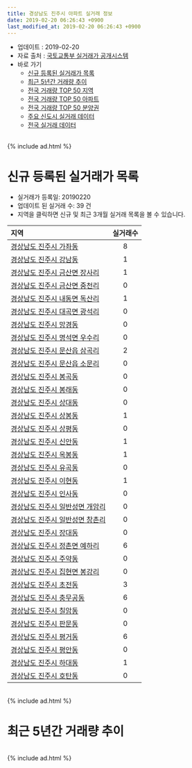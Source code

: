 ```yaml
---
title: 경상남도 진주시 아파트 실거래 정보
date: 2019-02-20 06:26:43 +0900
last_modified_at: 2019-02-20 06:26:43 +0900
---
```


* 업데이트 : 2019-02-20
* 자료 출처 : [국토교통부 실거래가 공개시스템](http://rt.molit.go.kr)
* 바로 가기
    * [신규 등록된 실거래가 목록](#신규-등록된-실거래가-목록)
    * [최근 5년간 거래량 추이](#최근-5년간-거래량-추이)
    * [전국 거래량 TOP 50 지역](https://inasie.github.io/apt-trade-info/최근-3개월-전국에서-가장-거래가-많이-발생한-지역)
    * [전국 거래량 TOP 50 아파트](https://inasie.github.io/apt-trade-info/최근-3개월-전국에서-가장-거래가-많이-발생한-아파트)
    * [전국 거래량 TOP 50 분양권](https://inasie.github.io/apt-trade-info/최근-3개월-전국에서-가장-거래가-많이-발생한-분양권)
    * [주요 신도시 실거래 데이터](https://inasie.github.io/apt-trade-info/주요-신도시)
    * [전국 실거래 데이터](https://inasie.github.io/apt-trade-info/전국)

<br>
{% include ad.html %}
<br>

# 신규 등록된 실거래가 목록
* 실거래가 등록일: 20190220
* 업데이트 된 실거래 수: 39 건
* 지역을 클릭하면 신규 및 최근 3개월 실거래 목록을 볼 수 있습니다.


|지역|실거래수|
|:---|:---:|
|[경상남도 진주시 가좌동](https://inasie.github.io/apt-trade-info/경상남도-진주시-가좌동)|8|
|[경상남도 진주시 강남동](https://inasie.github.io/apt-trade-info/경상남도-진주시-강남동)|1|
|[경상남도 진주시 금산면 장사리](https://inasie.github.io/apt-trade-info/경상남도-진주시-금산면-장사리)|1|
|[경상남도 진주시 금산면 중천리](https://inasie.github.io/apt-trade-info/경상남도-진주시-금산면-중천리)|0|
|[경상남도 진주시 내동면 독산리](https://inasie.github.io/apt-trade-info/경상남도-진주시-내동면-독산리)|1|
|[경상남도 진주시 대곡면 광석리](https://inasie.github.io/apt-trade-info/경상남도-진주시-대곡면-광석리)|0|
|[경상남도 진주시 망경동](https://inasie.github.io/apt-trade-info/경상남도-진주시-망경동)|0|
|[경상남도 진주시 명석면 우수리](https://inasie.github.io/apt-trade-info/경상남도-진주시-명석면-우수리)|0|
|[경상남도 진주시 문산읍 삼곡리](https://inasie.github.io/apt-trade-info/경상남도-진주시-문산읍-삼곡리)|2|
|[경상남도 진주시 문산읍 소문리](https://inasie.github.io/apt-trade-info/경상남도-진주시-문산읍-소문리)|0|
|[경상남도 진주시 봉곡동](https://inasie.github.io/apt-trade-info/경상남도-진주시-봉곡동)|0|
|[경상남도 진주시 봉래동](https://inasie.github.io/apt-trade-info/경상남도-진주시-봉래동)|0|
|[경상남도 진주시 상대동](https://inasie.github.io/apt-trade-info/경상남도-진주시-상대동)|0|
|[경상남도 진주시 상봉동](https://inasie.github.io/apt-trade-info/경상남도-진주시-상봉동)|1|
|[경상남도 진주시 상평동](https://inasie.github.io/apt-trade-info/경상남도-진주시-상평동)|0|
|[경상남도 진주시 신안동](https://inasie.github.io/apt-trade-info/경상남도-진주시-신안동)|1|
|[경상남도 진주시 옥봉동](https://inasie.github.io/apt-trade-info/경상남도-진주시-옥봉동)|1|
|[경상남도 진주시 유곡동](https://inasie.github.io/apt-trade-info/경상남도-진주시-유곡동)|0|
|[경상남도 진주시 이현동](https://inasie.github.io/apt-trade-info/경상남도-진주시-이현동)|1|
|[경상남도 진주시 인사동](https://inasie.github.io/apt-trade-info/경상남도-진주시-인사동)|0|
|[경상남도 진주시 일반성면 개암리](https://inasie.github.io/apt-trade-info/경상남도-진주시-일반성면-개암리)|0|
|[경상남도 진주시 일반성면 창촌리](https://inasie.github.io/apt-trade-info/경상남도-진주시-일반성면-창촌리)|0|
|[경상남도 진주시 장대동](https://inasie.github.io/apt-trade-info/경상남도-진주시-장대동)|0|
|[경상남도 진주시 정촌면 예하리](https://inasie.github.io/apt-trade-info/경상남도-진주시-정촌면-예하리)|6|
|[경상남도 진주시 주약동](https://inasie.github.io/apt-trade-info/경상남도-진주시-주약동)|0|
|[경상남도 진주시 집현면 봉강리](https://inasie.github.io/apt-trade-info/경상남도-진주시-집현면-봉강리)|0|
|[경상남도 진주시 초전동](https://inasie.github.io/apt-trade-info/경상남도-진주시-초전동)|3|
|[경상남도 진주시 충무공동](https://inasie.github.io/apt-trade-info/경상남도-진주시-충무공동)|6|
|[경상남도 진주시 칠암동](https://inasie.github.io/apt-trade-info/경상남도-진주시-칠암동)|0|
|[경상남도 진주시 판문동](https://inasie.github.io/apt-trade-info/경상남도-진주시-판문동)|0|
|[경상남도 진주시 평거동](https://inasie.github.io/apt-trade-info/경상남도-진주시-평거동)|6|
|[경상남도 진주시 평안동](https://inasie.github.io/apt-trade-info/경상남도-진주시-평안동)|0|
|[경상남도 진주시 하대동](https://inasie.github.io/apt-trade-info/경상남도-진주시-하대동)|1|
|[경상남도 진주시 호탄동](https://inasie.github.io/apt-trade-info/경상남도-진주시-호탄동)|0|


<br>
{% include ad.html %}
<br>

# 최근 5년간 거래량 추이


<div style="width:100%;">
    <canvas id="deal_progress" height="200"></canvas>
</div>

<script>
new Chart(document.getElementById("deal_progress"), {
    type: 'line',
    data: {
        labels: ['201402','201403','201404','201405','201406','201407','201408','201409','201410','201411','201412','201501','201502','201503','201504','201505','201506','201507','201508','201509','201510','201511','201512','201601','201602','201603','201604','201605','201606','201607','201608','201609','201610','201611','201612','201701','201702','201703','201704','201705','201706','201707','201708','201709','201710','201711','201712','201801','201802','201803','201804','201805','201806','201807','201808','201809','201810','201811','201812','201901','201902'],
        datasets: [{
            label: '매매',
            pointRadius: 1,
            data: [276, 356, 271, 280, 254, 253, 284, 326, 388, 302, 331, 415, 354, 590, 529, 429, 369, 380, 379, 459, 608, 447, 346, 345, 354, 471, 444, 427, 446, 498, 425, 418, 556, 508, 354, 345, 427, 460, 338, 358, 342, 337, 342, 359, 275, 287, 261, 479, 353, 386, 297, 412, 304, 345, 336, 270, 385, 279, 303, 332, 96],
            borderColor: "rgba(255, 201, 14, 1)",
            backgroundColor: "rgba(255, 201, 14, 0.5)",
            fill: false,
            lineTension: 0
        },{
            label: '전월세',
            pointRadius: 1,
            data: [256, 260, 205, 204, 187, 204, 211, 198, 266, 269, 284, 279, 273, 324, 210, 180, 163, 166, 141, 191, 241, 286, 313, 333, 296, 261, 205, 185, 144, 214, 154, 155, 236, 233, 292, 245, 316, 250, 202, 218, 233, 202, 189, 172, 165, 259, 284, 383, 293, 328, 239, 246, 194, 203, 191, 181, 251, 264, 398, 326, 108],
            borderColor: "rgba(0, 141, 185, 1)",
            backgroundColor: "rgba(0, 141, 185, 0.5)",
            fill: false,
            lineTension: 0
        }
        ]
    },
    options: {
        responsive: true,
        title: {
            display: false
        },
        tooltips: {
            mode: 'index',
            intersect: false
        },
        hover: {
            mode: 'nearest',
            intersect: true
        },
        scales: {
            xAxes: [{
                display: true,
                scaleLabel: {
                    display: true,
                    labelString: '년/월'
                }
            }],
            yAxes: [{
                display: true,
                ticks: {
                    suggestedMin: 0,
                },
                scaleLabel: {
                    display: true,
                    labelString: '실거래 수'
                }
            }]
        }
    }
});

</script>


<br>
{% include ad.html %}
<br>

